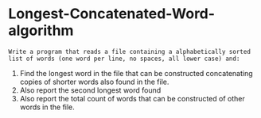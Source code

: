 # Longest-Concatenated-Word-algorithm
    Write a program that reads a file containing a alphabetically sorted list of words (one word per line, no spaces, all lower case) and:      
    
 1. Find the longest word in the file that can be constructed concatenating copies of shorter words also found in the file.     
 2. Also report the second longest word found      
 3. Also report the total count of words that can be constructed of other words in the file.
